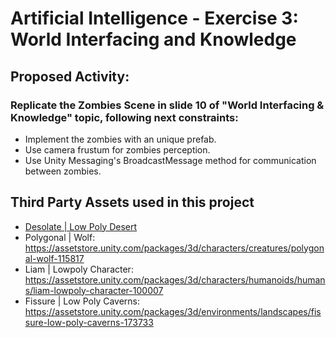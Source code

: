 # Artificial Intelligence - Exercise 3: World Interfacing and Knowledge

## Proposed Activity:

### Replicate the Zombies Scene in slide 10 of "World Interfacing & Knowledge" topic, following next constraints:
- Implement the zombies with an unique prefab.
- Use camera frustum for zombies perception.
- Use Unity Messaging's BroadcastMessage method for communication between zombies.

## Third Party Assets used in this project
- [Desolate | Low Poly Desert](https://assetstore.unity.com/packages/3d/environments/landscapes/desolate-low-poly-desert-163346)
- Polygonal | Wolf: https://assetstore.unity.com/packages/3d/characters/creatures/polygonal-wolf-115817
- Liam | Lowpoly Character: https://assetstore.unity.com/packages/3d/characters/humanoids/humans/liam-lowpoly-character-100007
- Fissure | Low Poly Caverns: https://assetstore.unity.com/packages/3d/environments/landscapes/fissure-low-poly-caverns-173733
